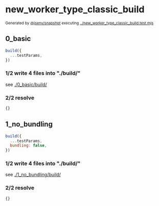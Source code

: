# new_worker_type_classic_build

<sub>
  Generated by <a href="https://github.com/jsenv/core/tree/main/packages/independent/snapshot">@jsenv/snapshot</a> executing <a href="../new_worker_type_classic_build.test.mjs">../new_worker_type_classic_build.test.mjs</a>
</sub>

## 0_basic

```js
build({
  ...testParams,
})
```

### 1/2 write 4 files into "./build/"

see [./0_basic/build/](./0_basic/build/)

### 2/2 resolve

```js
{}
```

## 1_no_bundling

```js
build({
  ...testParams,
  bundling: false,
})
```

### 1/2 write 4 files into "./build/"

see [./1_no_bundling/build/](./1_no_bundling/build/)

### 2/2 resolve

```js
{}
```